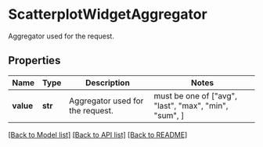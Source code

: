 # ScatterplotWidgetAggregator

Aggregator used for the request.

## Properties
Name | Type | Description | Notes
------------ | ------------- | ------------- | -------------
**value** | **str** | Aggregator used for the request. |  must be one of ["avg", "last", "max", "min", "sum", ]

[[Back to Model list]](README.md#documentation-for-models) [[Back to API list]](README.md#documentation-for-api-endpoints) [[Back to README]](README.md)


